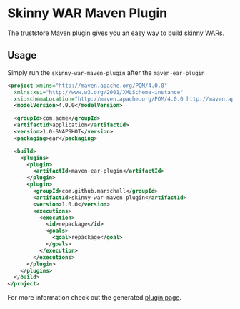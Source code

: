 Skinny WAR Maven Plugin
=======================

The truststore Maven plugin gives you an easy way to build [skinny WARs](https://maven.apache.org/plugins/maven-ear-plugin/examples/skinny-wars.html).

Usage
-----

Simply run the `skinny-war-maven-plugin` after the `maven-ear-plugin`


```xml
<project xmlns="http://maven.apache.org/POM/4.0.0"
  xmlns:xsi="http://www.w3.org/2001/XMLSchema-instance"
  xsi:schemaLocation="http://maven.apache.org/POM/4.0.0 http://maven.apache.org/xsd/maven-4.0.0.xsd">
  <modelVersion>4.0.0</modelVersion>

  <groupId>com.acme</groupId>
  <artifactId>application</artifactId>
  <version>1.0-SNAPSHOT</version>
  <packaging>ear</packaging>

  <build>
    <plugins>
      <plugin>
        <artifactId>maven-ear-plugin</artifactId>
      </plugin>
      <plugin>
        <groupId>com.github.marschall</groupId>
        <artifactId>skinny-war-maven-plugin</artifactId>
        <version>1.0.0</version>
        <executions>
          <execution>
            <id>repackage</id>
            <goals>
              <goal>repackage</goal>
            </goals>
          </execution>
        </executions>
      </plugin>
    </plugins>
  </build>
</project>

```


For more information check out the generated [plugin page](https://marschall.github.io/skinny-war-maven-plugin/).

